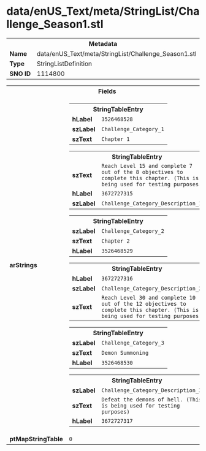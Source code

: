 <h1>data/enUS_Text/meta/StringList/Challenge_Season1.stl</h1><table><tr><th colspan="100%">Metadata</th></tr><tr><td><b>Name</b></td><td>data/enUS_Text/meta/StringList/Challenge_Season1.stl</td></tr><tr><td><b>Type</b></td><td>StringListDefinition</td></tr><tr><td><b>SNO ID</b></td><td>1114800</td></tr></table>

<table><tr><th colspan="100%">Fields</th></tr><tr><td><b>arStrings</b></td><td><table><tr><th colspan="100%">StringTableEntry</th></tr><tr><td><b>hLabel</b></td><td><code>3526468528</code></td></tr><tr><td><b>szLabel</b></td><td><code>Challenge_Category_1</code></td></tr><tr><td><b>szText</b></td><td><code>Chapter 1</code></td></tr></table>


<table><tr><th colspan="100%">StringTableEntry</th></tr><tr><td><b>szText</b></td><td><code>Reach Level 15 and complete 7 out of the 8 objectives to complete this chapter. (This is being used for testing purposes)</code></td></tr><tr><td><b>hLabel</b></td><td><code>3672727315</code></td></tr><tr><td><b>szLabel</b></td><td><code>Challenge_Category_Description_1</code></td></tr></table>


<table><tr><th colspan="100%">StringTableEntry</th></tr><tr><td><b>szLabel</b></td><td><code>Challenge_Category_2</code></td></tr><tr><td><b>szText</b></td><td><code>Chapter 2</code></td></tr><tr><td><b>hLabel</b></td><td><code>3526468529</code></td></tr></table>


<table><tr><th colspan="100%">StringTableEntry</th></tr><tr><td><b>hLabel</b></td><td><code>3672727316</code></td></tr><tr><td><b>szLabel</b></td><td><code>Challenge_Category_Description_2</code></td></tr><tr><td><b>szText</b></td><td><code>Reach Level 30 and complete 10 out of the 12 objectives to complete this chapter. (This is being used for testing purposes)</code></td></tr></table>


<table><tr><th colspan="100%">StringTableEntry</th></tr><tr><td><b>szLabel</b></td><td><code>Challenge_Category_3</code></td></tr><tr><td><b>szText</b></td><td><code>Demon Summoning</code></td></tr><tr><td><b>hLabel</b></td><td><code>3526468530</code></td></tr></table>


<table><tr><th colspan="100%">StringTableEntry</th></tr><tr><td><b>szLabel</b></td><td><code>Challenge_Category_Description_3</code></td></tr><tr><td><b>szText</b></td><td><code>Defeat the demons of hell. (This is being used for testing purposes)</code></td></tr><tr><td><b>hLabel</b></td><td><code>3672727317</code></td></tr></table>


</td></tr><tr><td><b>ptMapStringTable</b></td><td><code>0</code></td></tr></table>


